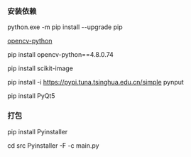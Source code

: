 ### 安装依赖

python.exe -m pip install --upgrade pip

[opencv-python](https://pypi.org/project/opencv-python/4.8.0.74/)

pip install opencv-python==4.8.0.74

pip install scikit-image

pip install -i https://pypi.tuna.tsinghua.edu.cn/simple pynput

pip install PyQt5

### 打包

pip install Pyinstaller

cd src
Pyinstaller -F -c main.py